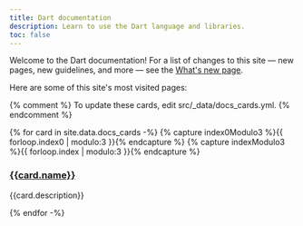 ```yaml
---
title: Dart documentation
description: Learn to use the Dart language and libraries.
toc: false
---
```


Welcome to the Dart documentation!
For a list of changes to this site —
new pages, new guidelines, and more —
see the [What's new page][].

[What's new page]: /guides/whats-new

Here are some of this site's most visited pages:

{% comment %}
To update these cards, edit src/_data/docs_cards.yml.
{% endcomment %}

<div class="card-grid">
{% for card in site.data.docs_cards -%}
  {% capture index0Modulo3 %}{{ forloop.index0 | modulo:3 }}{% endcapture %}
  {% capture indexModulo3 %}{{ forloop.index | modulo:3 }}{% endcapture %}
  <div class="card">
    <h3><a href="{{card.url}}">{{card.name}}</a></h3>
    <p>{{card.description}}</p>
  </div>
{% endfor -%}
</div>

